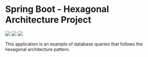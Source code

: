 # Spring Boot - Hexagonal Architecture Project

![](https://img.shields.io/badge/Spring-6DB33F?style=flat&logo=spring&logoColor=white)
![](https://img.shields.io/badge/Java-ED8B00?style=flat&logo=openjdk&logoColor=white)
![](https://img.shields.io/badge/Database-H2-blue.svg)

This application is an example of database queries that follows the hexagonal architecture pattern.